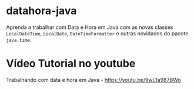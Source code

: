 # datahora-java

  Aprenda a trabalhar com Data e Hora em Java com as novas classes `LocalDateTime`, `LocalDate`, `DateTimeFormatter` e outras novidades do pacote `java.time`.
  
  
# Vídeo Tutorial no youtube


Trabalhando com data e hora em Java - https://youtu.be/9wL1a987BWo
